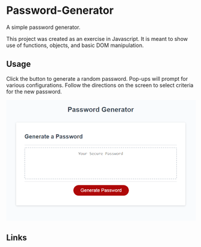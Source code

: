 # Password-Generator



A simple password generator.

This project was created as an exercise in Javascript. It is meant to show use of functions, objects, and basic DOM manipulation.



## Usage

Click the button to generate a random password. Pop-ups will prompt for various configurations. Follow the directions on the screen to select criteria for the new password.



![Main Page Demo](./PasswordGenerator.png)



## Links

